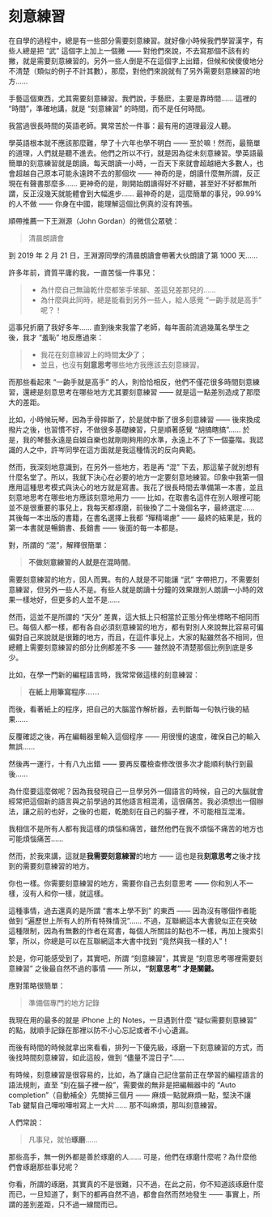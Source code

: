 
# 刻意練習

在自學的過程中，總是有一些部分需要刻意練習。就好像小時候我們學習漢字，有些人總是把 “武” 這個字上加上一個撇 —— 對他們來說，不去寫那個不該有的撇，就是需要刻意練習的。另外一些人倒是不在這個字上出錯，但候和侯傻傻地分不清楚（類似的例子不計其數），那麼，對他們來說就有了另外需要刻意練習的地方……

手藝這個東西，尤其需要刻意練習。我們說，手藝麽，主要是靠時間…… 這裡的 “時間”，準確地講，就是 “刻意練習” 的時間，而不是任何時間。

我當過很長時間的英語老師。異常苦於一件事：最有用的道理最沒人聽。

學英語根本就不應該那麼難，學了十六年也學不明白 —— 至於嘛！然而，最簡單的道理，人們就是聽不進去。他們之所以不行，就是因為從未刻意練習。學英語最簡單的刻意練習就是朗讀。每天朗讀一小時，一百天下來就會超越絕大多數人，也會超越自己原本可能永遠跨不去的那個坎 —— 神奇的是，朗讀什麼無所謂，反正現在有聲書那麼多…… 更神奇的是，剛開始朗讀得好不好聽，甚至好不好都無所謂，反正沒幾天就能體會到大幅進步…… 最神奇的是，這麼簡單的事兒，99.99% 的人不做 —— 你身在中國，能理解這個比例真的沒有誇張。

順帶推薦一下王淵源（John Gordan）的微信公眾號：

> 清晨朗讀會

到 2019 年 2 月 21 日，王淵源同學的清晨朗讀會帶著大伙朗讀了第 1000 天……

許多年前，資質平庸的我，一直苦惱一件事兒：

> * 為什麼自己無論乾什麼都笨手笨腳、差這兒差那兒的……
> * 為什麼與此同時，總是能看到另外一些人，給人感覺 “一齣手就是高手” 呢？！

這事兒折磨了我好多年…… 直到後來我當了老師，每年面前流過幾萬名學生之後，我才 “羞恥” 地反應過來：

> * 我花在刻意練習上的時間**太少**了；
> * 並且，也沒有**刻意思考**哪些地方我應該去刻意練習。

而那些看起來 “一齣手就是高手” 的人，則恰恰相反，他們不僅花很多時間刻意練習，還總是刻意思考在哪些地方尤其要刻意練習 —— 就是這一點差別造成了那麼大的差距。

比如，小時候玩琴，因為手骨摔斷了，於是就中斷了很多刻意練習 —— 後來換成撥片之後，也習慣不好，不做很多基礎練習，只是順著感覺 “胡搞瞎搞”…… 於是，我的琴藝永遠是自娛自樂也就剛剛夠用的水準，永遠上不了下一個臺階。我認識的人之中，許岑同學在這方面就是我這種情況的反向典範。

然而，我深刻地意識到，在另外一些地方，若是再 “混” 下去，那這輩子就別想有什麼名堂了。所以，我就下決心在必要的地方一定要刻意地練習。印象中我第一個應用這種思考模式與決心的地方就是寫書。我花了很長時間去準備第一本書，並且刻意地思考在哪些地方應該刻意地用力 —— 比如，在取書名這件在別人眼裡可能並不是很重要的事兒上，我每天都琢磨，前後換了二十幾個名字，最終選定…… 其後每一本出版的書籍，在書名選擇上我都 “殫精竭慮” —— 最終的結果是，我的第一本書就是暢銷書、長銷書 —— 後面的每一本都是。

對，所謂的 “混”，解釋很簡單：

> **不做刻意練習的人就是在混時間**。



需要刻意練習的地方，因人而異。有的人就是不可能讓 “武” 字帶把刀，不需要刻意練習，但另外一些人不是。有些人就是朗讀十分鐘的效果跟別人朗讀一小時的效果一樣地好，但更多的人並不是……

然而，這並不是所謂的 “天分” 差異，這大抵上只相當於正態分佈坐標略不相同而已。每個人都一樣，都有各自必須刻意練習的地方，都有對別人來說無比容易可偏偏對自己來說就是很難的地方，而且，在這件事兒上，大家的點雖然各不相同，但總體上需要刻意練習的部分比例都差不多 —— 雖然說不清楚那個比例到底是多少。

比如，在學一門新的編程語言時，我常常做這樣的刻意練習：

> **在紙上用筆寫程序……**

而後，看著紙上的程序，把自己的大腦當作解析器，去判斷每一句執行後的結果……

反覆確認之後，再在編輯器里輸入這個程序 —— 用很慢的速度，確保自己的輸入無誤……

然後再一運行，十有八九出錯 —— 要再反覆檢查修改很多次才能順利執行到最後……

為什麼要這麼做呢？因為我發現自己一旦學另外一個語言的時候，自己的大腦就會經常把這個新的語言與之前學過的其他語言相混淆，這很痛苦。我必須想出一個辦法，讓之前的也好，之後的也罷，乾脆刻在自己的腦子裡，不可能相互混淆。

我相信不是所有人都有我這樣的煩惱和痛苦，雖然他們在我不煩惱不痛苦的地方也可能煩惱痛苦……

然而，於我來講，這就是**我需要刻意練習**的地方 —— 這也是我**刻意思考**之後才找到的需要刻意練習的地方。

你也一樣。你需要刻意練習的地方，需要你自己去刻意思考 —— 你和別人不一樣，沒有人和你一樣，就這樣。

這種事情，過去還真的是所謂 “書本上學不到” 的東西 —— 因為沒有哪個作者能做到 “遍歷世上所有人的所有特殊情況”…… 不過，互聯網這本大書貌似正在突破這種限制，因為有無數的作者在寫書，每個人所關註的點也不一樣，再加上搜索引擎，所以，你總是可以在互聯網這本大書中找到 “竟然與我一樣的人”！

於是，你可能感受到了，其實吧，所謂 “刻意練習”，其實是 “刻意思考哪裡需要刻意練習” 之後最自然不過的事情 —— 所以，**“刻意思考” 才是關鍵。**

應對策略很簡單：

> 準備個專門的地方記錄

我現在用的最多的就是 iPhone 上的 Notes，一旦遇到什麼 “疑似需要刻意練習” 的點，就順手記錄在那裡以防不小心忘記或者不小心遺漏。

而後有時間的時候就拿出來看看，排列一下優先級，琢磨一下刻意練習的方式，而後找時間刻意練習，如此這般，做到 “儘量不混日子”……

有時候，刻意練習是很容易的，比如，為了讓自己記住當前正在學習的編程語言的語法規則，直至 “刻在腦子裡一般”，需要做的無非是把編輯器中的 “Auto completion”（自動補全）先關掉三個月 —— 麻煩一點就麻煩一點，堅決不讓 Tab 鍵幫自己嘩啦嘩啦寫上一大片…… 那不叫麻煩，那叫刻意練習。

人們常說：

> 凡事兒，就怕**琢磨**……

那些高手，無一例外都是善於琢磨的人…… 可是，他們在琢磨什麼呢？為什麼他們會琢磨那些事兒呢？

你看，所謂的琢磨，其實真的不是很難，只不過，在此之前，你不知道該琢磨什麼而已，一旦知道了，剩下的都再自然不過，都會自然而然地發生 —— 事實上，所謂的差別差距，只不過一線間而已。
